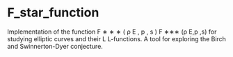 # F_star_function
Implementation of the function  F ∗ ∗ ∗ ( ρ E , p , s ) F  ∗∗∗  (ρ  E,p ​  ,s) for studying elliptic curves and their  L L-functions. A tool for exploring the Birch and Swinnerton-Dyer conjecture.
